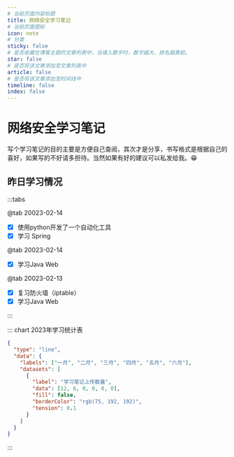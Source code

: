 ```yaml
---
# 当前页面内容标题
title: 网络安全学习笔记
# 当前页面图标
icon: note
# 分类
sticky: false
# 是否收藏在博客主题的文章列表中，当填入数字时，数字越大，排名越靠前。
star: false
# 是否将该文章添加至文章列表中
article: false
# 是否将该文章添加至时间线中
timeline: false
index: false
---
```


# 网络安全学习笔记

写个学习笔记的目的主要是方便自己查阅，其次才是分享，书写格式是根据自己的喜好，如果写的不好请多担待。当然如果有好的建议可以私发给我。😁

## 昨日学习情况

:::tabs

@tab 20023-02-14 
- [x] 使用python开发了一个自动化工具
- [X] 学习 Spring

@tab 20023-02-14 

- [X] 学习Java Web

@tab 20023-02-13

- [X] 复习防火墙（iptable）
- [x] 学习Java Web

:::



::: chart 2023年学习统计表

```json
{
  "type": "line",
  "data": {
    "labels": ["一月", "二月", "三月", "四月", "五月", "六月"],
    "datasets": [
      {
        "label": "学习笔记上传数量",
        "data": [12, 6, 0, 0, 0, 0],
        "fill": false,
        "borderColor": "rgb(75, 192, 192)",
        "tension": 0.1
      }
    ]
  }
}
```

:::

